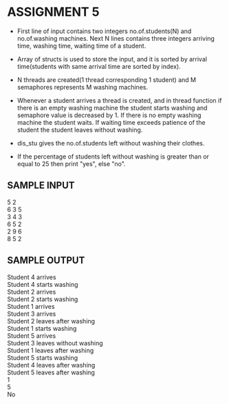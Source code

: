 # ASSIGNMENT 5

- First line of input contains two integers no.of.students(N) and no.of.washing machines. Next N lines contains three integers arriving time, washing time, waiting time of a student.

- Array of structs is used to store the input, and it is sorted by arrival time(students with same arrival time are sorted by index).

- N threads are created(1 thread corresponding 1 student) and M semaphores represents M washing machines.

- Whenever a student arrives a thread is created, and in thread function if there is an empty washing machine the student starts washing and semaphore value is decreased by 1. If there is no empty washing machine the student waits. If waiting time exceeds patience of the student the student leaves without washing.

- dis_stu gives the no.of.students left without washing their clothes.

- If the percentage of students left without washing is greater than or equal to 25 then print "yes", else "no".

## SAMPLE INPUT

5 2  
6 3 5  
3 4 3  
6 5 2  
2 9 6  
8 5 2  

## SAMPLE OUTPUT

Student 4 arrives  
Student 4 starts washing  
Student 2 arrives  
Student 2 starts washing  
Student 1 arrives  
Student 3 arrives  
Student 2 leaves after washing  
Student 1 starts washing  
Student 5 arrives  
Student 3 leaves without washing  
Student 1 leaves after washing  
Student 5 starts washing  
Student 4 leaves after washing  
Student 5 leaves after washing  
1  
5  
No
